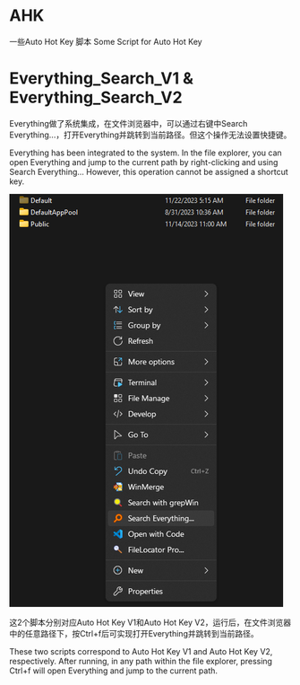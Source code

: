 # AHK
 一些Auto Hot Key 脚本
 Some Script for Auto Hot Key

# Everything_Search_V1 & Everything_Search_V2
Everything做了系统集成，在文件浏览器中，可以通过右键中Search Everything...，打开Everything并跳转到当前路径。但这个操作无法设置快捷键。

Everything has been integrated to the system. In the file explorer, you can open Everything and jump to the current path by right-clicking and using Search Everything... However, this operation cannot be assigned a shortcut key.

![Image of RightClick Menu](https://github.com/hzsrq/AHK/blob/main/Images/Screenshot1.png)

这2个脚本分别对应Auto Hot Key V1和Auto Hot Key V2，运行后，在文件浏览器中的任意路径下，按Ctrl+f后可实现打开Everything并跳转到当前路径。

These two scripts correspond to Auto Hot Key V1 and Auto Hot Key V2, respectively. After running, in any path within the file explorer, pressing Ctrl+f will open Everything and jump to the current path.



